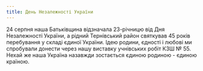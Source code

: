 ```yaml
---
title: День Незалежності України
---
```


24 серпня наша Батьківщина відзначала 23-річницю від Дня Незалежності України, а рідний Тернівський район святкував 45 років перебування у складі єдиної України. Ідею родини, єдності і любові ми спробували донести через нашу виставку учнівських робіт КЗШ № 55. Нехай же наша Україна назавжди зостається єдиною родиною - єдиною країною.

<slideshow id="_/72157648748440400" />
